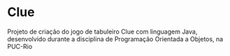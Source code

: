 # Clue
Projeto de criação do jogo de tabuleiro Clue com linguagem Java, desenvolvido durante a disciplina de Programação Orientada a Objetos, na PUC-Rio
